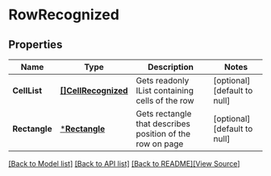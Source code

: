 # RowRecognized


## Properties
Name | Type | Description | Notes
------------ | ------------- | ------------- | -------------
**CellList** | [**[]CellRecognized**](CellRecognized.md) | Gets readonly IList containing cells of the row | [optional] [default to null]
**Rectangle** | [***Rectangle**](Rectangle.md) | Gets rectangle that describes position of the row on page | [optional] [default to null]

[[Back to Model list]](../README.md#documentation-for-models) [[Back to API list]](../README.md#documentation-for-api-endpoints) [[Back to README]](../README.md)[[View Source]](../row_recognized.go)


